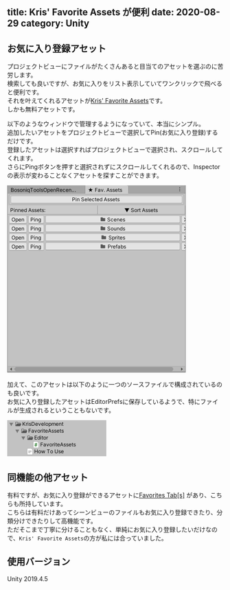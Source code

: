 title: Kris' Favorite Assets が便利
date: 2020-08-29
category: Unity
---

## お気に入り登録アセット

プロジェクトビューにファイルがたくさんあると目当てのアセットを選ぶのに苦労します。  
検索しても良いですが、お気に入りをリスト表示していてワンクリックで飛べると便利です。  
それを叶えてくれるアセットが[Kris' Favorite Assets](https://assetstore.unity.com/packages/tools/utilities/kris-favorite-assets-143105)です。  
しかも無料アセットです。

以下のようなウィンドウで管理するようになっていて、本当にシンプル。  
追加したいアセットをプロジェクトビューで選択してPin(お気に入り登録)するだけです。  
登録したアセットは選択すればプロジェクトビューで選択され、スクロールしてくれます。  
さらにPingボタンを押すと選択されずにスクロールしてくれるので、Inspectorの表示が変わることなくアセットを探すことができます。

![表示](/img/2020-08-29-krisFavoriteAssets/window.png)


加えて、このアセットは以下のように一つのソースファイルで構成されているのも良いです。  
お気に入り登録したアセットはEditorPrefsに保存しているようで、特にファイルが生成されるということもないです。

![表示](/img/2020-08-29-krisFavoriteAssets/list.png)


## 同機能の他アセット

有料ですが、お気に入り登録ができるアセットに[Favorites Tab[s]](https://assetstore.unity.com/packages/tools/utilities/favorites-tab-s-4237) があり、こちらも所持しています。  
こちらは有料だけあってシーンビューのファイルもお気に入り登録できたり、分類分けできたりして高機能です。  
ただそこまで丁寧に分けることもなく、単純にお気に入り登録したいだけなので、`Kris' Favorite Assets`の方が私には合っていました。  



## 使用バージョン

Unity 2019.4.5  

